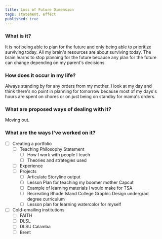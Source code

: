```yaml
---
title: Loss of Future Dimension
tags: statement, effect
published: true
---
```


### What is it?

It is not being able to plan for the future and only being able to prioritize surviving today. All my brain's resources are about surviving today. The brain learns to stop planning for the future because any plan for the future can change depending on my parent's decisions. 

### How does it occur in my life?

Always standing by for any orders from my mother. I look at my day and think there's no point in planning for tomorrow because most of my days's hours are spent on chores or on just being on standby for mama's orders. 

### What are proposed ways of dealing with it?

Moving out.

### What are the ways I've worked on it?

- [ ] Creating a portfolio
    - [ ] Teaching Philosophy Statement
        - [ ] How I work with people I teach
        - [ ] Theories and strategies used
    - [ ] Experience
    - [ ] Projects
        - [ ] Articulate Storyline output
        - [ ] Lesson Plan for teaching my boomer mother Capcut
        - [ ] Example of learning materials I would make for TSA
        - [ ] Recreating Rhode Island College Graphic Design undergrad degree curriculum
        - [ ] Lesson plan for learning watercolor for myself
- [ ] Cold-emailing institutions
    - [ ] FAITH
    - [ ] DLSL
    - [ ] DLSU Calamba
    - [ ] Brent